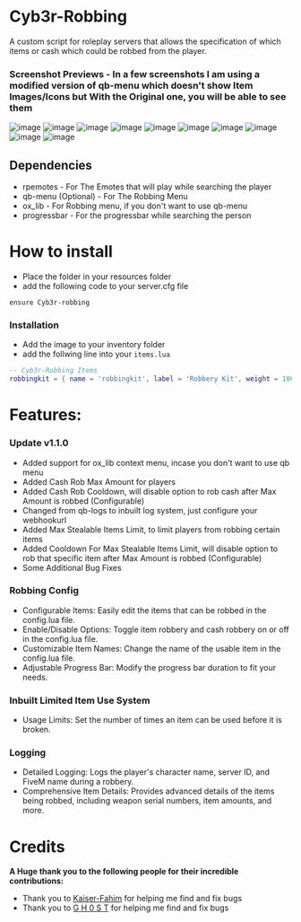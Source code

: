 # Cyb3r-Robbing
A custom script for roleplay servers that allows the specification of which items or cash which could be robbed from the player.

### Screenshot Previews - In a few screenshots I am using a modified version of qb-menu which doesn't show Item Images/Icons but With the Original one, you will be able to see them
![image](https://media.discordapp.net/attachments/1213222011170717706/1252421091125891163/Screenshot_430.png?ex=66722788&is=6670d608&hm=9b137ce95220e5717428bbcb63d1313824da4bf0aeff14e658e81b404845aba8&=&format=webp&quality=lossless&width=1193&height=671)
![image](https://media.discordapp.net/attachments/1213222011170717706/1252421092065284177/Screenshot_431.png?ex=66722789&is=6670d609&hm=76439cda76b50a64e43ccc58f3c6a899a2518462fc0d2de98c239ebce477f144&=&format=webp&quality=lossless&width=1193&height=671)
![image](https://cdn.discordapp.com/attachments/1213222011170717706/1252421092744892497/Screenshot_432.png?ex=66722789&is=6670d609&hm=fc81f8a2cb808f77b92c2aa583a725d6f907b30d9020bdf8e408174b8f0fabc8&)
![image](https://cdn.discordapp.com/attachments/1213222011170717706/1252421095139709010/Screenshot_433.png?ex=66722789&is=6670d609&hm=57123299f03180b7b4a2075c79252862534e72fe1acc708fd99e3374e4ffc285&)
![image](https://cdn.discordapp.com/attachments/1213222011170717706/1253423768706093078/Screenshot_443.png?ex=6675cd59&is=66747bd9&hm=f95804f59dddc39a3c68f245b03897e0c34581527047756505add136b9606b86&)
![image](https://cdn.discordapp.com/attachments/1213222011170717706/1253423770329288835/Screenshot_445.png?ex=6675cd5a&is=66747bda&hm=0bdf51d95dbfbcf65a981c53a05dd00ab22e8ed0ccf829129a7579a0c3e9599e&)
![image](https://cdn.discordapp.com/attachments/1213222011170717706/1253423769423188081/Screenshot_444.png?ex=6675cd5a&is=66747bda&hm=a0534f5567132d8444c39fdda8005ed6cc21dacd9ccd7378cfe2c3179d69c073&)
![image](https://cdn.discordapp.com/attachments/1213222011170717706/1253423770954109041/Screenshot_446.png?ex=6675cd5a&is=66747bda&hm=b580147ce224c811ced09aee834b0e97f2d3edb561883a0189232fea5b6c894c&)
![image](https://cdn.discordapp.com/attachments/1213222011170717706/1252424125792649276/image.png?ex=66722a5c&is=6670d8dc&hm=fe2a341afffd4582cadf3685727717769d5c0de389d1a4625724944c13ce1fec&)
![image](https://cdn.discordapp.com/attachments/1213222011170717706/1252424329568849982/image.png?ex=66722a8d&is=6670d90d&hm=8a023528bcdc3963264252ff34c89ab5b28914db3d2b3897106400f5600b1e5c&)

## Dependencies
- rpemotes - For The Emotes that will play while searching the player
- qb-menu (Optional) - For The Robbing Menu
- ox_lib - For Robbing menu, if you don't want to use qb-menu
- progressbar - For the progressbar while searching the person

# How to install

- Place the folder in your resources folder
- add the following code to your server.cfg file

```
ensure Cyb3r-robbing
```
### Installation

- Add the image to your inventory folder
- add the follwing line into your `items.lua`

```lua
-- Cyb3r-Robbing Items
robbingkit = { name = 'robbingkit', label = 'Robbery Kit', weight = 1000, type = 'item', image = 'robbingkit.png', unique = true, useable = true, shouldClose = true, description = 'A Robbery Kit that can be used to search people' },
```

# Features:
### Update v1.1.0
- Added support for ox_lib context menu, incase you don't want to use qb menu
- Added Cash Rob Max Amount for players
- Added Cash Rob Cooldown, will disable option to rob cash after Max Amount is robbed (Configurable)
- Changed from qb-logs to inbuilt log system, just configure your webhookurl
- Added Max Stealable Items Limit, to limit players from robbing certain items 
- Added Cooldown For Max Stealable Items Limit, will disable option to rob that specific item after Max Amount is robbed (Configurable)
- Some Additional Bug Fixes

### Robbing Config
- Configurable Items: Easily edit the items that can be robbed in the config.lua file.
- Enable/Disable Options: Toggle item robbery and cash robbery on or off in the config.lua file.
- Customizable Item Names: Change the name of the usable item in the config.lua file.
- Adjustable Progress Bar: Modify the progress bar duration to fit your needs.

### Inbuilt Limited Item Use System
- Usage Limits: Set the number of times an item can be used before it is broken.

### Logging
- Detailed Logging: Logs the player's character name, server ID, and FiveM name during a robbery.
- Comprehensive Item Details: Provides advanced details of the items being robbed, including weapon serial numbers, item amounts, and more.

# Credits

**A Huge thank you to the following people for their incredible contributions:**
- Thank you to [Kaiser-Fahim](https://github.com/KaiserFahim) for helping me find and fix bugs
- Thank you to [G H 0 S T](https://github.com/NoT-Gh0sT) for helping me find and fix bugs